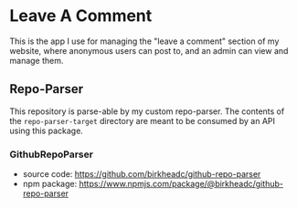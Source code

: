 # Leave A Comment

This is the app I use for managing the "leave a comment" section of my website, where anonymous users can post to, and an admin can view and manage them.

## Repo-Parser
This repository is parse-able by my custom repo-parser. The contents of the `repo-parser-target` directory are meant to be consumed by an API using this package.
### GithubRepoParser
- source code: https://github.com/birkheadc/github-repo-parser
- npm package: https://www.npmjs.com/package/@birkheadc/github-repo-parser
